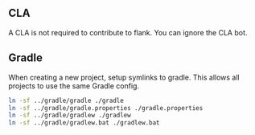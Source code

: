 ## CLA

A CLA is not required to contribute to flank. You can ignore the CLA bot.

## Gradle

When creating a new project, setup symlinks to gradle. This allows all projects to
use the same Gradle config.

```bash
ln -sf ../gradle/gradle ./gradle
ln -sf ../gradle/gradle.properties ./gradle.properties
ln -sf ../gradle/gradlew ./gradlew
ln -sf ../gradle/gradlew.bat ./gradlew.bat
```
